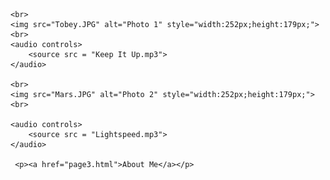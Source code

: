 
<html>
<head>
    <title>My Website Title</title>
</head>
<body>
    
    
    <br>
    <img src="Tobey.JPG" alt="Photo 1" style="width:252px;height:179px;">
    <br>
    <audio controls>
        <source src = "Keep It Up.mp3">
    </audio>

    <br>
    <img src="Mars.JPG" alt="Photo 2" style="width:252px;height:179px;">
    <br>

    <audio controls>
        <source src = "Lightspeed.mp3">
    </audio>

     <p><a href="page3.html">About Me</a></p>
    
</body>
</html>

